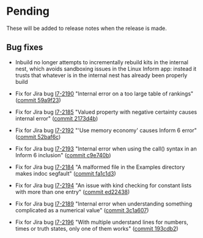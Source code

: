 # Pending

These will be added to release notes when the release is made.

## Bug fixes

- Inbuild no longer attempts to incrementally rebuild kits in the internal nest,
	which avoids sandboxing issues in the Linux Inform app: instead it trusts
	that whatever is in the internal nest has already been properly build

- Fix for Jira bug [I7-2190](https://inform7.atlassian.net/browse/I7-2190)
	"Internal error on a too large table of rankings"
	([commit 59a9f23](https://github.com/ganelson/inform/commit/59a9f239d7dcb11a287819f73b45d9039562d12f))

- Fix for Jira bug [I7-2185](https://inform7.atlassian.net/browse/I7-2185)
	"Valued property with negative certainty causes internal error"
	([commit 2173d4b](https://github.com/ganelson/inform/commit/2173d4b8630b5f3472fc173223d13f729d6e8799))

- Fix for Jira bug [I7-2192](https://inform7.atlassian.net/browse/I7-2192)
	"'Use memory economy' causes Inform 6 error"
	([commit 52baf6c](https://github.com/ganelson/inform/commit/52baf6cfc18d053d8b49b9331d1aef72a8662db7))

- Fix for Jira bug [I7-2193](https://inform7.atlassian.net/browse/I7-2193)
	"Internal error when using the call() syntax in an Inform 6 inclusion"
	([commit c9e740b](https://github.com/ganelson/inform/commit/c9e740b086083581ac48d341cd2eb7bc5b0ae1a7))

- Fix for Jira bug [I7-2184](https://inform7.atlassian.net/browse/I7-2184)
	"A malformed file in the Examples directory makes indoc segfault"
	([commit fa1c1d3](https://github.com/ganelson/inform/commit/fa1c1d3c4da21d6f843ec836be40bb48d75e26f7))

- Fix for Jira bug [I7-2194](https://inform7.atlassian.net/browse/I7-2194)
	"An issue with kind checking for constant lists with more than one entry"
	([commit ed22438](https://github.com/ganelson/inform/commit/ed22438192693d76f5a67dd6a3a36fbf50647350))

- Fix for Jira bug [I7-2189](https://inform7.atlassian.net/browse/I7-2189)
	"Internal error when understanding something complicated as a numerical value"
	([commit 3c1a607](https://github.com/ganelson/inform/commit/3c1a6071d16153316a1f4df172944ab11be9f79a))

- Fix for Jira bug [I7-2196](https://inform7.atlassian.net/browse/I7-2196)
	"With multiple understand lines for numbers, times or truth states, only one of them works"
	([commit 193cdb2](https://github.com/ganelson/inform/commit/193cdb2ac7aea3f928528b4f0df1eb4cbfc9a990))
